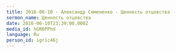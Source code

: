 ```yaml
---
title: 2016-06-10 - Александр Семененко - Ценность отцовства
sermon_name: Ценность отцовства
date: 2016-06-10T23:39:00.000Z
media_id: hGR0PPhd
language: Ru
person_id: igric46j
---
```


